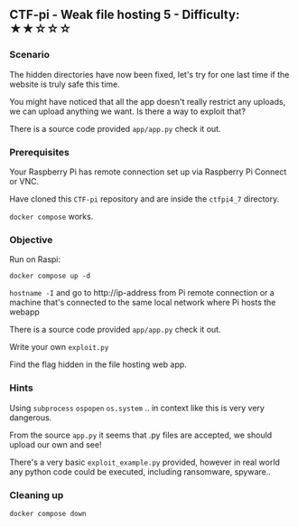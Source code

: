 ## CTF-pi - Weak file hosting 5 - Difficulty: ★★☆☆☆

### Scenario

The hidden directories have now been fixed, let's try for one last time if the website is truly safe this time.

You might have noticed that all the app doesn't really restrict any uploads, we can upload anything we want. Is there a way to exploit that?

There is a source code provided `app/app.py` check it out.

### Prerequisites

Your Raspberry Pi has remote connection set up via Raspberry Pi Connect or VNC.

Have cloned this `CTF-pi` repository and are inside the `ctfpi4_7` directory.

`docker compose` works.

### Objective 

Run on Raspi:

`docker compose up -d`

`hostname -I` and go to http://ip-address from Pi remote connection
or a machine that's connected to the same local network where Pi hosts the webapp

There is a source code provided `app/app.py` check it out.

Write your own `exploit.py`

Find the flag hidden in the file hosting web app.



### **Hints**

Using `subprocess` `ospopen` `os.system` .. in context like this is very very dangerous.

From the source `app.py` it seems that .py files are accepted, we should upload our own and see!

There's a very basic `exploit_example.py` provided, however in real world any python code could be executed, including ransomware, spyware..

### Cleaning up

`docker compose down`